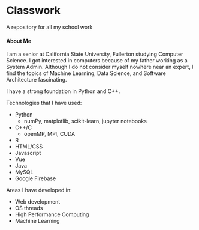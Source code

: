 # Classwork

A repository for all my school work

#### About Me
I am a senior at California State University, Fullerton studying Computer Science. I got interested in computers because of my father working as a System Admin. Although I do not consider myself nowhere near an expert, I find the topics of Machine Learning, Data Science, and Software Architecture fascinating. 

I have a strong foundation in Python and C++.

Technologies that I have used:
- Python
  - numPy, matplotlib, scikit-learn, jupyter notebooks
- C++/C
  - openMP, MPI, CUDA
- R
- HTML/CSS
- Javascript
- Vue
- Java
- MySQL
- Google Firebase

Areas I have developed in:
- Web development
- OS threads
- High Performance Computing
- Machine Learning
